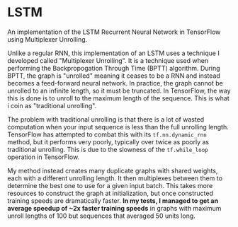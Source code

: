 # LSTM
An implementation of the LSTM Recurrent Neural Network in TensorFlow using Multiplexer Unrolling.

Unlike a regular RNN, this implementation of an LSTM uses a technique I developed called "Multiplexer Unrolling". It is a technique used when performing the Backpropogation Through Time (BPTT) algorithm. During BPTT, the graph is "unrolled" meaning it ceases to be a RNN and instead becomes a feed-forward neural network. In practice, the graph cannot be unrolled to an infinite length, so it must be truncated. In TensorFlow, the way this is done is to unroll to the maximum length of the sequence. This is what i coin as "traditional unrolling".

The problem with traditional unrolling is that there is a lot of wasted computation when your input sequence is less than the full unrolling length. TensorFlow has attempted to combat this with its `tf.nn.dynamic_rnn` method, but it performs very poorly, typically over twice as poorly as traditional unrolling. This is due to the slowness of the `tf.while_loop` operation in TensorFlow.

My method instead creates many duplicate graphs with shared weights, each with a different unrolling length. It then multiplexes between them to determine the best one to use for a given input batch. This takes more resources to construct the graph at initialization, but once constructed training speeds are dramatically faster. **In my tests, I managed to get an average speedup of ~2x faster training speeds** in graphs with maximum unroll lengths of 100 but sequences that averaged 50 units long. 
